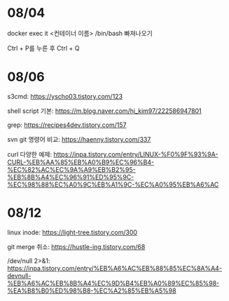 # 08/04

docker exec it <컨테이너 이름> /bin/bash 빠져나오기

Ctrl + P를 누른 후 Ctrl + Q

# 08/06 

s3cmd: https://yscho03.tistory.com/123

shell script 기본: https://m.blog.naver.com/hj_kim97/222586947801

grep: https://recipes4dev.tistory.com/157

svn git 명령어 비교: https://haenny.tistory.com/337

curl 다양한 예제: https://inpa.tistory.com/entry/LINUX-%F0%9F%93%9A-CURL-%EB%AA%85%EB%A0%B9%EC%96%B4-%EC%82%AC%EC%9A%A9%EB%B2%95-%EB%8B%A4%EC%96%91%ED%95%9C-%EC%98%88%EC%A0%9C%EB%A1%9C-%EC%A0%95%EB%A6%AC

# 08/12

linux inode: https://light-tree.tistory.com/300

git merge 취소: https://hustle-ing.tistory.com/68

/dev/null 2>&1: https://inpa.tistory.com/entry/%EB%A6%AC%EB%88%85%EC%8A%A4-devnull-%EB%A6%AC%EB%8B%A4%EC%9D%B4%EB%A0%89%EC%85%98-%EA%B8%B0%ED%98%B8-%EC%A2%85%EB%A5%98
